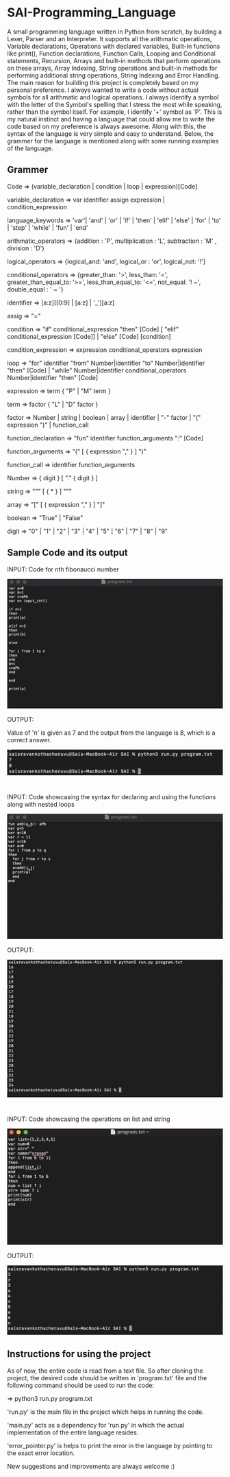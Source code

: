 # SAI-Programming_Language
A small programming language written in Python from scratch, by building a Lexer, Parser and an Interpreter. It supports all the arithmatic operations, Variable declarations, Operations with declared variables, Built-In functions like print(), Function declarations, Function Calls, Looping and Conditional statements, Recursion, Arrays and built-in methods that perform operations on these arrays, Array Indexing, String operations and built-in methods for performing additional string operations, String Indexing and Error Handling. The main reason for building this project is completely based on my personal preference. I always wanted to write a code without actual symbols for all arithmatic and logical operations. I always identify a symbol with the letter of the Symbol's spelling that I stress the most while speaking, rather than the symbol itself. For example, I identify '+' symbol as 'P'. This is my natural instinct and having a language that could allow me to write the code based on my preference is always awesome. Along with this, the syntax of the language is very simple and easy to understand. Below, the grammer for the language is mentioned along with some running examples of the language.

## Grammer
Code => (variable_declaration | condition  | loop | expression)[Code]

variable_declaration => var identifier assign expression | condition_expression

language_keywords => 'var'| 'and' | 'or' | 'if' | 'then' | 'elif' | 'else' | 'for' | 'to' | 'step' | 'while' | 'fun' | 'end'

arithmatic_operators => {addition : 'P', multiplication : 'L', subtraction : 'M' , division : 'D'}

logical_operators => {logical_and: 'and', logical_or : 'or', logical_not: '!'}

conditional_operators => {greater_than: '>', less_than: '<', greater_than_equal_to: '>=', less_than_equal_to: '<=', not_equal: '! ~', double_equal : ' ~ '}

identifier => [a:z][[0:9] | [a:z] | '_'][a:z]

assig => "="

condition => "if" conditional_expression "then" [Code] [ "elif" conditional_expression [Code]] | "else" [Code] [condition]

condition_expression => expression conditional_operators expression

loop => "for" identifier "from" Number|identifier "to" Number|identifier "then" [Code] | "while" Number|identifier conditional_operators Number|identifier "then" [Code] 

expression => term { "P" | "M" term }

term => factor { "L" | "D" factor }

factor => Number | string | boolean | array | identifier | "-" factor | "(" expression ")" | function_call

function_declaration => "fun" identifier function_arguments ":" [Code]

function_arguments => "(" [ { expression "," } ] ")"

function_call => identifier function_arguments

Number => { digit } [ "." { digit } ]

string => """ [ { * } ] """

array => "[" [ { expression "," } ] "]"

boolean => "True" | "False"

digit => "0" | "1" | "2" | "3" | "4" | "5" | "6" | "7" | "8" | "9"

## Sample Code and its output

INPUT: Code for nth fibonaucci number

![alt text](https://github.com/saisravan549/SAI-Programming_Language/blob/main/Screen_shots/Screen%20Shot%202021-11-10%20at%206.13.58%20PM.png)

OUTPUT:

Value of 'n' is given as 7 and the output from the language is 8, which is a correct answer.

![alt text](https://github.com/saisravan549/SAI-Programming_Language/blob/main/Screen_shots/Screen%20Shot%202021-11-10%20at%206.14.40%20PM.png)
#
INPUT: Code showcasing the syntax for declaring and using the functions along with nested loops

![alt text](https://github.com/saisravan549/SAI-Programming_Language/blob/main/Screen_shots/Screen%20Shot%202021-11-10%20at%206.21.50%20PM.png)

OUTPUT:

![alt text](https://github.com/saisravan549/SAI-Programming_Language/blob/main/Screen_shots/Screen%20Shot%202021-11-10%20at%206.22.31%20PM.png)
#
INPUT: Code showcasing the operations on list and string

![alt text](https://github.com/saisravan549/SAI-Programming_Language/blob/main/Screen_shots/Screen%20Shot%202021-11-10%20at%206.35.35%20PM.png)

OUTPUT:

![alt text](https://github.com/saisravan549/SAI-Programming_Language/blob/main/Screen_shots/Screen%20Shot%202021-11-10%20at%206.36.07%20PM.png)

## Instructions for using the project

As of now, the entire code is read from a text file. So after cloning the project, the desired code should be written in 'program.txt' file and the following command should be used to run the code:

=> python3 run.py program.txt

'run.py' is the main file in the project which helps in running the code.

'main.py' acts as a dependency for 'run.py' in which the actual implementation of the entire language resides.

'error_pointer.py' is helps to print the error in the language by pointing to the exact error location.

New suggestions and improvements are always welcome :)







